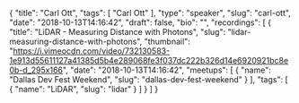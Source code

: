{
  "title": "Carl Ott",
  "tags": [
    "Carl Ott"
  ],
  "type": "speaker",
  "slug": "carl-ott",
  "date": "2018-10-13T14:16:42",
  "draft": false,
  "bio": "",
  "recordings": [
    {
      "title": "LiDAR - Measuring Distance with Photons",
      "slug": "lidar-measuring-distance-with-photons",
      "thumbnail": "https://i.vimeocdn.com/video/732130583-1e913d55611127a41385d5b4e289068fe3f037dc222b326d14e6920921bc8e0b-d_295x166",
      "date": "2018-10-13T14:16:42",
      "meetups": [
        {
          "name": "Dallas Dev Fest Weekend",
          "slug": "dallas-dev-fest-weekend"
        }
      ],
      "tags": [
        {
          "name": "LiDAR",
          "slug": "lidar"
        }
      ]
    }
  ]
}